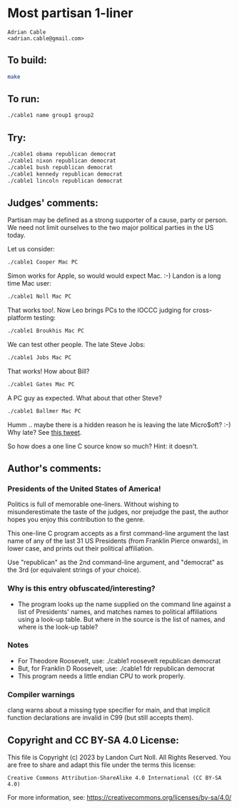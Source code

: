 # Most partisan 1-liner

    Adrian Cable  
    <adrian.cable@gmail.com>  

## To build:

```sh
make
```

## To run:

```sh
./cable1 name group1 group2
```

## Try:

```sh
./cable1 obama republican democrat
./cable1 nixon republican democrat
./cable1 bush republican democrat
./cable1 kennedy republican democrat
./cable1 lincoln republican democrat
```

## Judges' comments:

Partisan may be defined as a strong supporter of a cause, party or person.
We need not limit ourselves to the two major political parties in the US today.

Let us consider:

```sh
./cable1 Cooper Mac PC
```

Simon works for Apple, so would would expect Mac.  :-)
Landon is a long time Mac user:

```sh
./cable1 Noll Mac PC
```

That works too!.  Now Leo brings PCs to the IOCCC judging for cross-platform
testing:

```sh
./cable1 Broukhis Mac PC
```

We can test other people.  The late Steve Jobs:

```sh
./cable1 Jobs Mac PC
```

That works!  How about Bill?

```sh
./cable1 Gates Mac PC
```

A PC guy as expected.  What about that other Steve?

```sh
./cable1 Ballmer Mac PC
```

Humm .. maybe there is a hidden reason he is leaving the late Micro$oft? :-)
Why late?  See [this tweet](https://twitter.com/landonnoll/status/401582967123742720).

So how does a one line C source know so much?  Hint: it doesn't.

## Author's comments:

### Presidents of the United States of America!

Politics is full of memorable one-liners. Without wishing to misunderestimate the taste of the judges, nor prejudge the past, the author hopes you enjoy this contribution to the genre.

This one-line C program accepts as a first command-line argument the last name of any of the last 31 US Presidents (from Franklin Pierce onwards), in lower case, and prints out their political affiliation.

Use "republican" as the 2nd command-line argument, and "democrat" as the 3rd (or equivalent strings of your choice).

### Why is this entry obfuscated/interesting?

- The program looks up the name supplied on the command line against a list of Presidents' names, and matches names to political affiliations using a look-up table. But where in the source is the list of names, and where is the look-up table?

### Notes

- For Theodore Roosevelt, use: ./cable1 roosevelt republican democrat
- But, for Franklin D Roosevelt, use: ./cable1 fdr republican democrat
- This program needs a little endian CPU to work properly.

### Compiler warnings

clang warns about a missing type specifier for main, and that implicit function declarations are invalid in C99 (but still accepts them).

## Copyright and CC BY-SA 4.0 License:

This file is Copyright (c) 2023 by Landon Curt Noll.  All Rights Reserved.
You are free to share and adapt this file under the terms this license:

    Creative Commons Attribution-ShareAlike 4.0 International (CC BY-SA 4.0)

For more information, see: https://creativecommons.org/licenses/by-sa/4.0/
